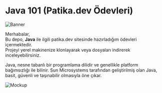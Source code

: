 # Java 101 (Patika.dev Ödevleri)
![Banner](https://www.resimupload.org/images/2023/12/26/160c32c2c21ee8ae0.jpg)

Merhabalar,      
Bu depo, **Java** ile ilgili patika.dev sitesinde hazırladığım ödevleri içermektedir.   
Projeyi yerel makinenize klonlayarak veya dosyaları indirerek inceleyebilirsiniz.


Java, nesne tabanlı bir programlama dilidir ve genellikle platform bağımsızlığı ile bilinir. Sun Microsystems tarafından geliştirilmiş olan Java, basit, güvenli ve taşınabilir olmasıyla öne çıkar.







![Mockup](https://www.resimupload.org/images/2023/12/26/2207516fe89bb16b9.jpg)




